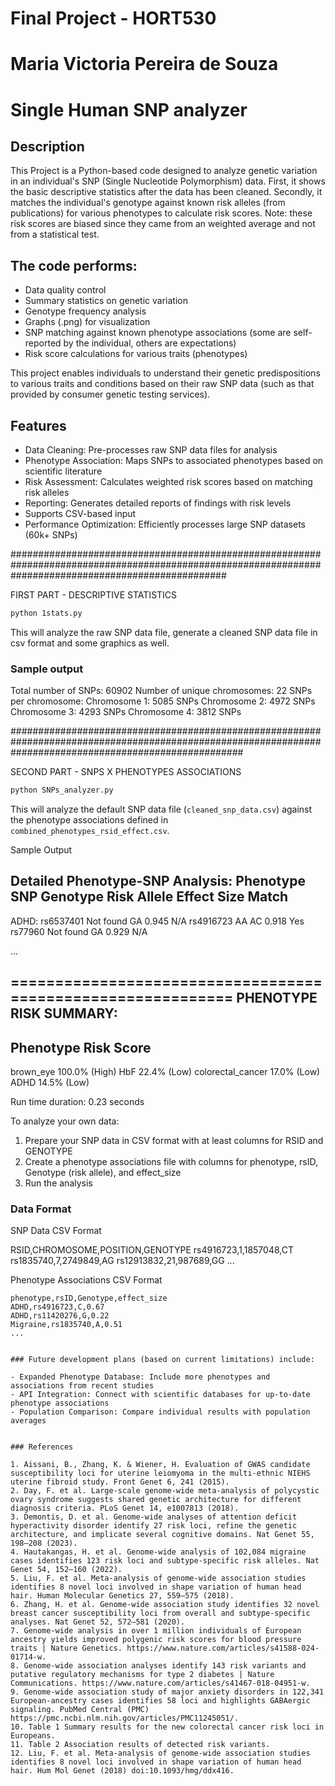 # Final Project - HORT530 
# Maria Victoria Pereira de Souza

# Single Human SNP analyzer

## Description
This Project is a Python-based code designed to analyze genetic variation in an individual's SNP (Single Nucleotide Polymorphism) data. First, it shows the basic descriptive statistics after the data has been cleaned. Secondly, it matches the individual's genotype against known risk alleles (from publications) for various phenotypes to calculate risk scores. 
Note: these risk scores are biased since they came from an weighted average and not from a statistical test. 
## The code performs:
- Data quality control
- Summary statistics on genetic variation
- Genotype frequency analysis
- Graphs (.png) for visualization
- SNP matching against known phenotype associations (some are self-reported by the individual, others are expectations) 
- Risk score calculations for various traits (phenotypes)

This project enables individuals to understand their genetic predispositions to various traits and conditions based on their raw SNP data (such as that provided by consumer genetic testing services).

## Features
- Data Cleaning: Pre-processes raw SNP data files for analysis
- Phenotype Association: Maps SNPs to associated phenotypes based on scientific literature
- Risk Assessment: Calculates weighted risk scores based on matching risk alleles
- Reporting: Generates detailed reports of findings with risk levels
- Supports CSV-based input
- Performance Optimization: Efficiently processes large SNP datasets (60k+ SNPs)

#######################################################################################################################################################

FIRST PART - DESCRIPTIVE STATISTICS

```bash
python 1stats.py
```
This will analyze the raw SNP data file, generate a cleaned SNP data file in csv format and some graphics as well.

### Sample output

Total number of SNPs: 60902
Number of unique chromosomes: 22
SNPs per chromosome:
  Chromosome 1: 5085 SNPs
  Chromosome 2: 4972 SNPs
  Chromosome 3: 4293 SNPs
  Chromosome 4: 3812 SNPs

##########################################################################################################################################################

SECOND PART - SNPS X PHENOTYPES ASSOCIATIONS

```bash
python SNPs_analyzer.py
```
This will analyze the default SNP data file (`cleaned_snp_data.csv`) against the phenotype associations defined in `combined_phenotypes_rsid_effect.csv`.

Sample Output

Detailed Phenotype-SNP Analysis:
Phenotype SNP Genotype Risk Allele Effect Size Match
--------------------------------------------------------------------------------
ADHD:
  rs6537401 Not found GA 0.945 N/A
  rs4916723 AA AC 0.918 Yes
  rs77960 Not found GA 0.929 N/A

...

============================================================
PHENOTYPE RISK SUMMARY:
------------------------------------------------------------
Phenotype Risk Score
------------------------------------------------------------
brown_eye 100.0% (High)
HbF 22.4% (Low)
colorectal_cancer 17.0% (Low)
ADHD 14.5% (Low)

Run time duration: 0.23 seconds


To analyze your own data:

1. Prepare your SNP data in CSV format with at least columns for RSID and GENOTYPE
2. Create a phenotype associations file with columns for phenotype, rsID, Genotype (risk allele), and effect_size
3. Run the analysis


### Data Format

SNP Data CSV Format

RSID,CHROMOSOME,POSITION,GENOTYPE
rs4916723,1,1857048,CT
rs1835740,7,2749849,AG
rs12913832,21,987689,GG
...


Phenotype Associations CSV Format
```
phenotype,rsID,Genotype,effect_size
ADHD,rs4916723,C,0.67
ADHD,rs11420276,G,0.22
Migraine,rs1835740,A,0.51
...


### Future development plans (based on current limitations) include:

- Expanded Phenotype Database: Include more phenotypes and associations from recent studies
- API Integration: Connect with scientific databases for up-to-date phenotype associations
- Population Comparison: Compare individual results with population averages


### References

1. Aissani, B., Zhang, K. & Wiener, H. Evaluation of GWAS candidate susceptibility loci for uterine leiomyoma in the multi-ethnic NIEHS uterine fibroid study. Front Genet 6, 241 (2015).
2. Day, F. et al. Large-scale genome-wide meta-analysis of polycystic ovary syndrome suggests shared genetic architecture for different diagnosis criteria. PLoS Genet 14, e1007813 (2018).
3. Demontis, D. et al. Genome-wide analyses of attention deficit hyperactivity disorder identify 27 risk loci, refine the genetic architecture, and implicate several cognitive domains. Nat Genet 55, 198–208 (2023).
4. Hautakangas, H. et al. Genome-wide analysis of 102,084 migraine cases identifies 123 risk loci and subtype-specific risk alleles. Nat Genet 54, 152–160 (2022).
5. Liu, F. et al. Meta-analysis of genome-wide association studies identifies 8 novel loci involved in shape variation of human head hair. Human Molecular Genetics 27, 559–575 (2018).
6. Zhang, H. et al. Genome-wide association study identifies 32 novel breast cancer susceptibility loci from overall and subtype-specific analyses. Nat Genet 52, 572–581 (2020).
7. Genome-wide analysis in over 1 million individuals of European ancestry yields improved polygenic risk scores for blood pressure traits | Nature Genetics. https://www.nature.com/articles/s41588-024-01714-w.
8. Genome-wide association analyses identify 143 risk variants and putative regulatory mechanisms for type 2 diabetes | Nature Communications. https://www.nature.com/articles/s41467-018-04951-w.
9. Genome-wide association study of major anxiety disorders in 122,341 European-ancestry cases identifies 58 loci and highlights GABAergic signaling. PubMed Central (PMC) https://pmc.ncbi.nlm.nih.gov/articles/PMC11245051/.
10. Table 1 Summary results for the new colorectal cancer risk loci in Europeans.
11. Table 2 Association results of detected risk variants.
12. Liu, F. et al. Meta-analysis of genome-wide association studies identifies 8 novel loci involved in shape variation of human head hair. Hum Mol Genet (2018) doi:10.1093/hmg/ddx416.

